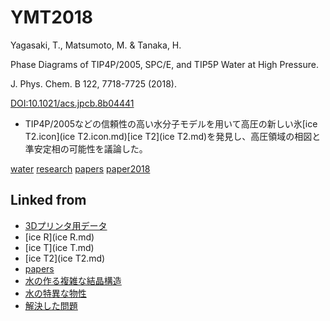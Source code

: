 # YMT2018

Yagasaki, T., Matsumoto, M. & Tanaka, H.

Phase Diagrams of TIP4P/2005, SPC/E, and TIP5P Water at High Pressure. 

J. Phys. Chem. B 122, 7718-7725 (2018). 

[DOI:10.1021/acs.jpcb.8b04441](http://doi.org/10.1021/acs.jpcb.8b04441)


* TIP4P/2005などの信頼性の高い水分子モデルを用いて高圧の新しい氷[ice T2.icon](ice T2.icon.md)[ice T2](ice T2.md)を発見し、高圧領域の相図と準安定相の可能性を議論した。

[](https://gyazo.com/5b848ef29c0362f8f5b42480e4d01b98)

[](http://youtu.be/1SdNMDIU1mw)

[water](water.md) [research](research.md) [papers](papers.md) [paper2018](paper2018.md)



## Linked from

* [3Dプリンタ用データ](3Dプリンタ用データ.md)
* [ice R](ice R.md)
* [ice T](ice T.md)
* [ice T2](ice T2.md)
* [papers](papers.md)
* [水の作る複雑な結晶構造](水の作る複雑な結晶構造.md)
* [水の特異な物性](水の特異な物性.md)
* [解決した問題](解決した問題.md)
